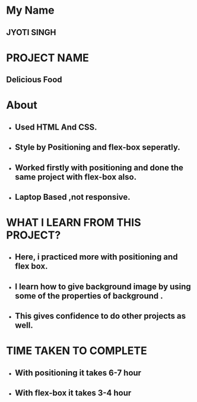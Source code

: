 # My Name

## JYOTI SINGH

# PROJECT NAME

## Delicious Food

# About

- ## Used HTML And CSS.
- ## Style by Positioning and flex-box seperatly.
- ## Worked firstly with positioning and done the same project with flex-box also.
- ## Laptop Based ,not responsive.

# WHAT I LEARN FROM THIS PROJECT?

- ## Here, i practiced more with positioning and flex box.
- ## I learn how to give background image by using some of the properties of background .

- ## This gives confidence to do other projects as well.

# TIME TAKEN TO COMPLETE

- ## With positioning it takes 6-7 hour
- ## With flex-box it takes 3-4 hour
